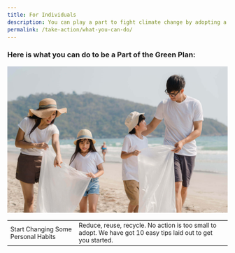 ```yaml
---
title: For Individuals
description: You can play a part to fight climate change by adopting a sustainable lifestyle and habits. Learn how you can help with the Green Plan for Individuals. 
permalink: /take-action/what-you-can-do/
---
```



### Here is **what you can do** to be a Part of the Green Plan:

![What You Can Do](/images/greenplan/gp_individual.jpg)

<table>
  <tr>
    <td>Start Changing Some Personal Habits</td>
    <td>Reduce, reuse, recycle. No action is too small to adopt. We have got 10 easy tips laid out to get you started.</td>
  </tr>
  </table>
